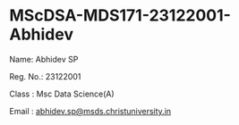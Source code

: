 # MScDSA-MDS171-23122001-Abhidev

Name: Abhidev SP

Reg. No.: 23122001

Class : Msc Data Science(A)

Email : abhidev.sp@msds.christuniversity.in 